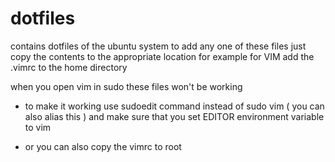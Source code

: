 # dotfiles
contains dotfiles of the ubuntu system
to add any one of these files just copy the contents to the appropriate location
for example for VIM add the .vimrc to the home directory

when you open vim in sudo these files won't be working
- to make it working use sudoedit command instead of sudo vim ( you can also alias this )
and make sure that you set EDITOR environment variable to vim

- or you can also copy the vimrc to root

